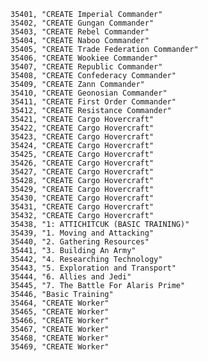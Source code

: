 ﻿```text
35401, "CREATE Imperial Commander"
35402, "CREATE Gungan Commander"
35403, "CREATE Rebel Commander"
35404, "CREATE Naboo Commander"
35405, "CREATE Trade Federation Commander"
35406, "CREATE Wookiee Commander"
35407, "CREATE Republic Commander"
35408, "CREATE Confederacy Commander"
35409, "CREATE Zann Commander"
35410, "CREATE Geonosian Commander"
35411, "CREATE First Order Commander"
35412, "CREATE Resistance Commander"
35421, "CREATE Cargo Hovercraft"
35422, "CREATE Cargo Hovercraft"
35423, "CREATE Cargo Hovercraft"
35424, "CREATE Cargo Hovercraft"
35425, "CREATE Cargo Hovercraft"
35426, "CREATE Cargo Hovercraft"
35427, "CREATE Cargo Hovercraft"
35428, "CREATE Cargo Hovercraft"
35429, "CREATE Cargo Hovercraft"
35430, "CREATE Cargo Hovercraft"
35431, "CREATE Cargo Hovercraft"
35432, "CREATE Cargo Hovercraft"
35438, "1: ATTICHITCUK (BASIC TRAINING)"
35439, "1. Moving and Attacking"
35440, "2. Gathering Resources"
35441, "3. Building An Army"
35442, "4. Researching Technology"
35443, "5. Exploration and Transport"
35444, "6. Allies and Jedi"
35445, "7. The Battle For Alaris Prime"
35446, "Basic Training"
35464, "CREATE Worker"
35465, "CREATE Worker"
35466, "CREATE Worker"
35467, "CREATE Worker"
35468, "CREATE Worker"
35469, "CREATE Worker"
```